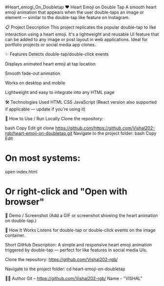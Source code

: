 #Heart_emogi_On_Doubletap
❤️ Heart Emoji on Double Tap
A smooth heart emoji animation that appears when the user double-taps an image or element — similar to the double-tap like feature on Instagram.

📋 Project Description
This project replicates the popular double-tap to like interaction using a heart emoji. It's a lightweight and reusable UI feature that can be added to any image or post layout in web applications. Ideal for portfolio projects or social media app clones.

✨ Features
Detects double-tap/double-click events

Displays animated heart emoji at tap location

Smooth fade-out animation

Works on desktop and mobile

Lightweight and easy to integrate into any HTML page

🛠️ Technologies Used
HTML
CSS
JavaScript
(React version also supported if applicable — update if you're using it)

🚀 How to Use / Run Locally
Clone the repository:

bash
Copy
Edit
git clone https://github.com/https://github.com/Vishal202-rgb/heart-emoji-on-doubletap.git
Navigate to the project folder:
bash
Copy
Edit

# On most systems:
open index.html
# Or right-click and "Open with browser"
📸 Demo / Screenshot
(Add a GIF or screenshot showing the heart animation on double-tap.)

🔧 How It Works
Listens for double-tap or double-click events on the image container.

Short GitHub Description:
A simple and responsive heart emoji animation triggered by double-tap — perfect for like features in social media UIs.

Clone the repository: https://github.com/Vishal202-rgb/

Navigate to the project folder: cd heart-emoji-on-doubletap

🙋‍♂️ Author
Git – https://github.com/Vishal202-rgb/
Name - "VISHAL"

